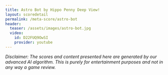 ```yaml
---
title: Astro Bot by Hippo Penny Deep View!
layout: scoredetail
permalink: /meta-score/astro-bot
header:
  teaser: /assets/images/astro-bot.jpg
  video:
    id: D22FUQ9OwSI
    provider: youtube
---
```

*Disclaimer: The scores and content presented here are generated by our advanced AI algorithm. This is purely for entertainment purposes and not in any way a game review.*
